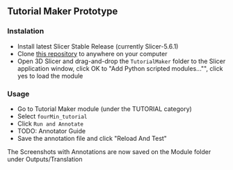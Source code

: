 ## Tutorial Maker Prototype

### Instalation

- Install latest Slicer Stable Release (currently Slicer-5.6.1)
- Clone [this repository](https://github.com/SlicerLatinAmerica/TutorialMaker) to anywhere on your computer
- Open 3D Slicer and drag-and-drop the `TutorialMaker` folder to the Slicer application window, click OK to "Add Python scripted modules..."", click yes to load the module

### Usage

- Go to Tutorial Maker module (under the TUTORIAL category)
- Select `fourMin_tutorial`
- Click `Run and Annotate`
- TODO: Annotator Guide
- Save the annotation file and click "Reload And Test"

The Screenshots with Annotations are now saved on the Module folder under Outputs/Translation
